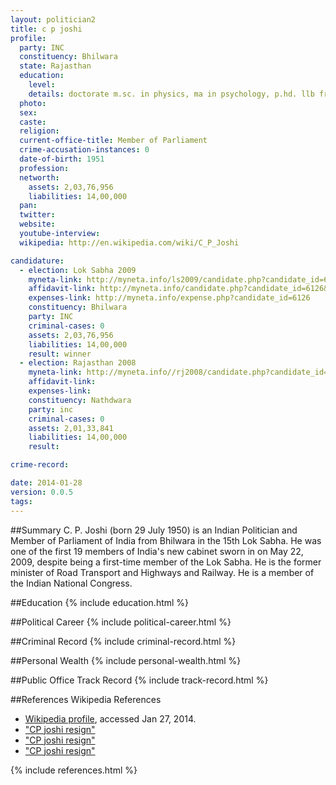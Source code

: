 ```yaml
---
layout: politician2
title: c p joshi
profile: 
  party: INC
  constituency: Bhilwara
  state: Rajasthan
  education: 
    level: 
    details: doctorate m.sc. in physics, ma in psychology, p.hd. llb from udaipur university
  photo: 
  sex: 
  caste: 
  religion: 
  current-office-title: Member of Parliament
  crime-accusation-instances: 0
  date-of-birth: 1951
  profession: 
  networth: 
    assets: 2,03,76,956
    liabilities: 14,00,000
  pan: 
  twitter: 
  website: 
  youtube-interview: 
  wikipedia: http://en.wikipedia.com/wiki/C_P_Joshi

candidature: 
  - election: Lok Sabha 2009
    myneta-link: http://myneta.info/ls2009/candidate.php?candidate_id=6126
    affidavit-link: http://myneta.info/candidate.php?candidate_id=6126&scan=original
    expenses-link: http://myneta.info/expense.php?candidate_id=6126
    constituency: Bhilwara 
    party: INC
    criminal-cases: 0
    assets: 2,03,76,956
    liabilities: 14,00,000
    result: winner 
  - election: Rajasthan 2008
    myneta-link: http://myneta.info//rj2008/candidate.php?candidate_id=318
    affidavit-link: 
    expenses-link: 
    constituency: Nathdwara 
    party: inc
    criminal-cases: 0
    assets: 2,01,33,841
    liabilities: 14,00,000
    result:  

crime-record: 

date: 2014-01-28
version: 0.0.5
tags: 
---
```

##Summary
C. P. Joshi (born 29 July 1950) is an Indian Politician and Member of Parliament of India from Bhilwara in the 15th Lok Sabha. He was one of the first 19 members of India's new cabinet sworn in on May 22, 2009, despite being a first-time member of the Lok Sabha. He is the former minister of Road Transport and Highways and Railway. He is a member of the Indian National Congress.




##Education
{% include education.html %}


##Political Career
{% include political-career.html %}


##Criminal Record
{% include criminal-record.html %}


##Personal Wealth
{% include personal-wealth.html %}


##Public Office Track Record
{% include track-record.html %}


##References
Wikipedia References
- [Wikipedia profile]({{page.profile.wikipedia}}), accessed Jan 27, 2014.
- ["CP joshi resign"][wiki1]
- ["CP joshi resign"][wiki2]
- ["CP joshi resign"][wiki3]

[wiki1]: http://www.indianexpress.com/news/ajay-maken-c-p-joshi-resign-cabinet-reshuffle-tomorrow/1129769/
[wiki2]: http://www.hindu.com/2009/05/23/stories/2009052358500700.htm
[wiki3]: http://ibnlive.in.com/news/cp-joshi-takes-charge-as-railway-minister/294627-37-64.html


{% include references.html %}